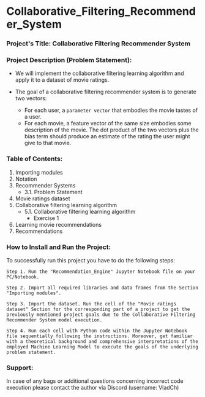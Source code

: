 # Collaborative_Filtering_Recommender_System


### Project's Title: Collaborative Filtering Recommender System


### Project Description (Problem Statement): 
- We will implement the collaborative filtering learning algorithm and apply it to a dataset of movie ratings.

- The goal of a collaborative filtering recommender system is to generate two vectors:
    * For each user, a `parameter vector` that embodies the movie tastes of a user.
    * For each movie, a feature vector of the same size embodies some description of the movie. The dot product of the two vectors plus the bias term should produce an estimate of the rating the user might give to that movie.


### Table of Contents:
1. Importing modules
2. Notation
3. Recommender Systems
   * 3.1. Problem Statement
4. Movie ratings dataset
5. Collaborative filtering learning algorithm
   * 5.1. Collaborative filtering learning algorithm
      * Exercise 1
6. Learning movie recommendations
7. Recommendations


### How to Install and Run the Project:

To successfully run this project you have to do the following steps:

	Step 1. Run the "Recommendation_Engine" Jupyter Notebook file on your PC/Notebook.

	Step 2. Import all required libraries and data frames from the Section "Importing modules".

	Step 3. Import the dataset. Run the cell of the "Movie ratings dataset" Section for the corresponding part of a project to get the previously mentioned project goals due to the Collaborative Filtering Recommender System model execution.

	Step 4. Run each cell with Python code within the Jupyter Notebook file sequentially following the instructions. Moreover, get familiar with a theoretical background and comprehensive interpretations of the employed Machine Learning Model to execute the goals of the underlying problem statement.


### Support:

In case of any bags or additional questions concerning incorrect code execution please contact the author via Discord (username: VladCh)
